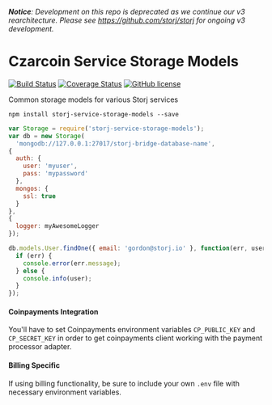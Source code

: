 _**Notice**: Development on this repo is deprecated as we continue our v3 rearchitecture. Please see https://github.com/storj/storj for ongoing v3 development._

Czarcoin Service Storage Models
============================

[![Build Status](https://img.shields.io/travis/Storj/service-storage-models.svg?style=flat-square)](https://travis-ci.org/Storj/service-storage-models)
[![Coverage Status](https://img.shields.io/coveralls/Storj/service-storage-models.svg?style=flat-square)](https://coveralls.io/github/Storj/service-storage-models?branch=master)
[![GitHub license](https://img.shields.io/badge/license-LGPLv3-blue.svg?style=flat-square)](https://raw.githubusercontent.com/Storj/service-storage-models/master/LICENSE)

Common storage models for various Storj services

```
npm install storj-service-storage-models --save
```

```js
var Storage = require('storj-service-storage-models');
var db = new Storage(
  'mongodb://127.0.0.1:27017/storj-bridge-database-name',
{
  auth: {
    user: 'myuser',
    pass: 'mypassword'
  },
  mongos: {
    ssl: true
  }
},
{
  logger: myAwesomeLogger
});

db.models.User.findOne({ email: 'gordon@storj.io' }, function(err, user) {
  if (err) {
    console.error(err.message);
  } else {
    console.info(user);
  }
});
```


#### Coinpayments Integration 

You'll have to set Coinpayments environment variables `CP_PUBLIC_KEY` and `CP_SECRET_KEY` in order to get coinpayments client working with the payment processor adapter. 



#### Billing Specific

If using billing functionality, be sure to include your own `.env` file with necessary environment variables.
